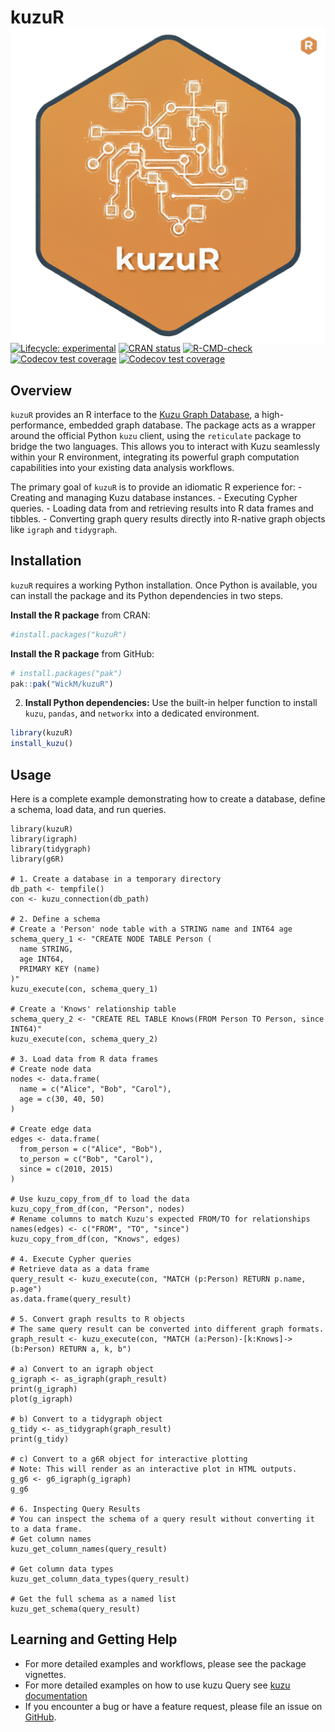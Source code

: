 # kuzuR <img src="man/figures/logo.png" align="right"/>

<!-- badges: start -->

[![Lifecycle: experimental](https://img.shields.io/badge/lifecycle-experimental-orange.svg)](https://lifecycle.r-lib.org/articles/stages.html#experimental) [![CRAN status](https://www.r-pkg.org/badges/version/kuzuR)](https://www.r-pkg.org/badges/version/kuzuR) [![R-CMD-check](https://github.com/WickM/kuzuR/actions/workflows/R-CMD-check.yaml/badge.svg)](https://github.com/WickM/kuzuR/actions/workflows/R-CMD-check.yaml) [![Codecov test coverage](https://codecov.io/gh/WickM/kuzuR/branch/main/graph/badge.svg)](https://app.codecov.io/gh/WickM/kuzuR) [![Codecov test coverage](https://codecov.io/gh/WickM/kuzuR/graph/badge.svg)](https://app.codecov.io/gh/WickM/kuzuR)

<!-- badges: end -->

## Overview

`kuzuR` provides an R interface to the [Kuzu Graph Database](https://kuzudb.github.io/docs/), a high-performance, embedded graph database. The package acts as a wrapper around the official Python `kuzu` client, using the `reticulate` package to bridge the two languages. This allows you to interact with Kuzu seamlessly within your R environment, integrating its powerful graph computation capabilities into your existing data analysis workflows.

The primary goal of `kuzuR` is to provide an idiomatic R experience for: - Creating and managing Kuzu database instances. - Executing Cypher queries. - Loading data from and retrieving results into R data frames and tibbles. - Converting graph query results directly into R-native graph objects like `igraph` and `tidygraph`.

## Installation

`kuzuR` requires a working Python installation. Once Python is available, you can install the package and its Python dependencies in two steps.

**Install the R package** from CRAN:

``` r
#install.packages("kuzuR")
```

**Install the R package** from GitHub:

``` r
# install.packages("pak")
pak::pak("WickM/kuzuR")
```

2.  **Install Python dependencies:** Use the built-in helper function to install `kuzu`, `pandas`, and `networkx` into a dedicated environment.

``` r
library(kuzuR)
install_kuzu()
```

## Usage

Here is a complete example demonstrating how to create a database, define a schema, load data, and run queries.

```{r example, message=FALSE, warning=FALSE, fig.show='hold', fig.cap="Plot of the graph structure created from Kuzu query results."}
library(kuzuR)
library(igraph)
library(tidygraph)
library(g6R)

# 1. Create a database in a temporary directory
db_path <- tempfile()
con <- kuzu_connection(db_path)

# 2. Define a schema
# Create a 'Person' node table with a STRING name and INT64 age
schema_query_1 <- "CREATE NODE TABLE Person (
  name STRING,
  age INT64,
  PRIMARY KEY (name)
)"
kuzu_execute(con, schema_query_1)

# Create a 'Knows' relationship table
schema_query_2 <- "CREATE REL TABLE Knows(FROM Person TO Person, since INT64)"
kuzu_execute(con, schema_query_2)

# 3. Load data from R data frames
# Create node data
nodes <- data.frame(
  name = c("Alice", "Bob", "Carol"),
  age = c(30, 40, 50)
)

# Create edge data
edges <- data.frame(
  from_person = c("Alice", "Bob"),
  to_person = c("Bob", "Carol"),
  since = c(2010, 2015)
)

# Use kuzu_copy_from_df to load the data
kuzu_copy_from_df(con, "Person", nodes)
# Rename columns to match Kuzu's expected FROM/TO for relationships
names(edges) <- c("FROM", "TO", "since")
kuzu_copy_from_df(con, "Knows", edges)

# 4. Execute Cypher queries
# Retrieve data as a data frame
query_result <- kuzu_execute(con, "MATCH (p:Person) RETURN p.name, p.age")
as.data.frame(query_result)

# 5. Convert graph results to R objects
# The same query result can be converted into different graph formats.
graph_result <- kuzu_execute(con, "MATCH (a:Person)-[k:Knows]->(b:Person) RETURN a, k, b")

# a) Convert to an igraph object
g_igraph <- as_igraph(graph_result)
print(g_igraph)
plot(g_igraph)

# b) Convert to a tidygraph object
g_tidy <- as_tidygraph(graph_result)
print(g_tidy)

# c) Convert to a g6R object for interactive plotting
# Note: This will render as an interactive plot in HTML outputs.
g_g6 <- g6_igraph(g_igraph)
g_g6

# 6. Inspecting Query Results
# You can inspect the schema of a query result without converting it to a data frame.
# Get column names
kuzu_get_column_names(query_result)

# Get column data types
kuzu_get_column_data_types(query_result)

# Get the full schema as a named list
kuzu_get_schema(query_result)
```

## Learning and Getting Help

-   For more detailed examples and workflows, please see the package vignettes.
-   For more detailed examples on how to use kuzu Query see [kuzu documentation](https://kuzudb.github.io/docs/)
-   If you encounter a bug or have a feature request, please file an issue on [GitHub](https://github.com/WickM/kuzuR/issues).
